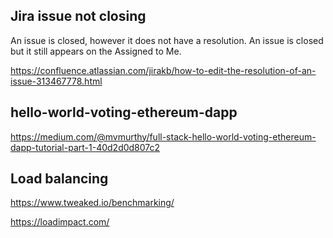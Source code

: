 ## Jira issue not closing
An issue is closed, however it does not have a resolution. An issue is closed but it still appears on the Assigned to Me.

https://confluence.atlassian.com/jirakb/how-to-edit-the-resolution-of-an-issue-313467778.html

## hello-world-voting-ethereum-dapp
https://medium.com/@mvmurthy/full-stack-hello-world-voting-ethereum-dapp-tutorial-part-1-40d2d0d807c2

## Load balancing
https://www.tweaked.io/benchmarking/

https://loadimpact.com/

